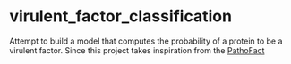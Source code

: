 # virulent_factor_classification
Attempt to build a model that computes the probability of a protein to be a virulent factor.
Since this project takes inspiration from the [PathoFact](https://microbiomejournal.biomedcentral.com/articles/10.1186/s40168-020-00993-9)
